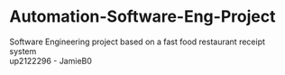 # Automation-Software-Eng-Project
Software Engineering project based on a fast food restaurant receipt system  
up2122296 - JamieB0
